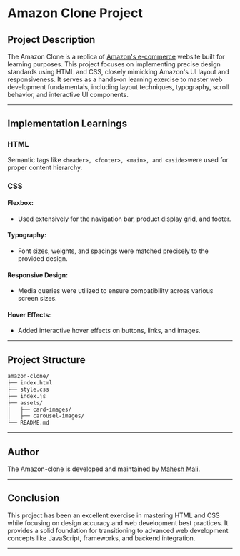 # Amazon Clone Project

## Project Description
The Amazon Clone is a replica of [Amazon's e-commerce](https://www.amazon.in/) website built for learning purposes. This project focuses on implementing precise design standards using HTML and CSS, closely mimicking Amazon's UI layout and responsiveness. It serves as a hands-on learning exercise to master web development fundamentals, including layout techniques, typography, scroll behavior, and interactive UI components.

---
## Implementation Learnings
### HTML
Semantic tags like ```<header>, <footer>, <main>, and <aside>```were used for proper content hierarchy.

### CSS
#### Flexbox:
- Used extensively for the navigation bar, product display grid, and footer.

#### Typography:
- Font sizes, weights, and spacings were matched precisely to the provided design.

#### Responsive Design:
- Media queries were utilized to ensure compatibility across various screen sizes.

#### Hover Effects:
- Added interactive hover effects on buttons, links, and images.

---

## Project Structure

```markdown
amazon-clone/
├── index.html
├── style.css
├── index.js
├── assets/
│   ├── card-images/       
│   ├── carousel-images/
└── README.md    
```
---

## Author
The Amazon-clone is developed and maintained by [Mahesh Mali](https://github.com/Maheshmali1/).

---
## Conclusion
This project has been an excellent exercise in mastering HTML and CSS while focusing on design accuracy and web development best practices. It provides a solid foundation for transitioning to advanced web development concepts like JavaScript, frameworks, and backend integration.

---
